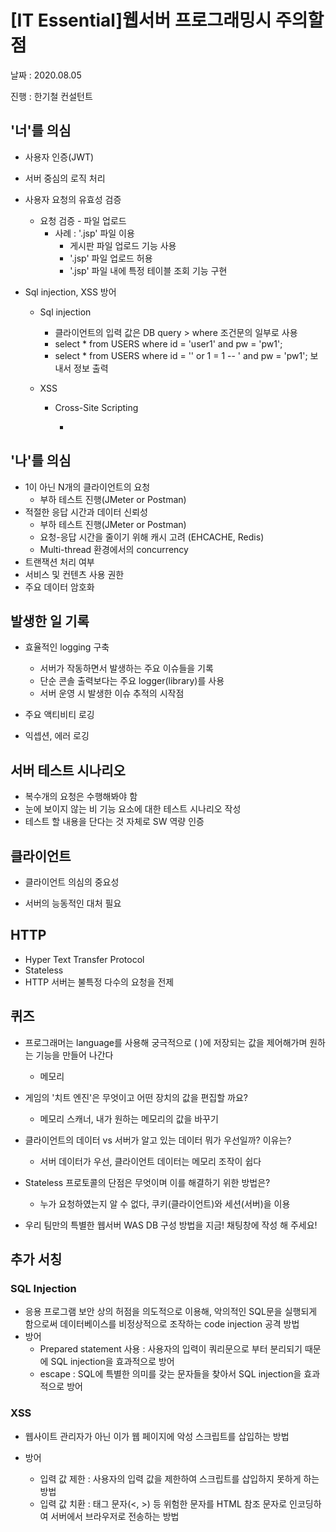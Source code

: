 # [IT Essential]웹서버 프로그래밍시 주의할 점

날짜 : 2020.08.05

진행 :  한기철 컨설턴트



## '너'를 의심

- 사용자 인증(JWT)

- 서버 중심의 로직 처리

- 사용자 요청의 유효성 검증

  - 요청 검증 - 파일 업로드
    - 사례 : '.jsp' 파일 이용
      - 게시판 파일 업로드 기능 사용
      - '.jsp' 파일 업로드 허용
      - '.jsp' 파일 내에 특정 테이블 조회 기능 구현

- Sql injection, XSS 방어

  - Sql injection

    - 클라이언트의 입력 값은 DB query > where 조건문의 일부로 사용
    - select * from USERS where id = 'user1' and pw = 'pw1';
    - select * from USERS where id = '' or 1 = 1 -- ' and pw = 'pw1'; 보내서 정보 출력

  - XSS

    - Cross-Site Scripting

      - <script> 악의적인 해커의 url로 사용자 주요 정보 전송 </script>





##  '나'를 의심

- 1이 아닌 N개의 클라이언트의 요청
  - 부하 테스트 진행(JMeter or Postman)
- 적절한 응답 시간과 데이터 신뢰성
  - 부하 테스트 진행(JMeter or Postman)
  - 요청-응답 시간을 줄이기 위해 캐시 고려 (EHCACHE, Redis)
  - Multi-thread 환경에서의 concurrency
- 트랜잭션 처리 여부
- 서비스 및 컨텐츠 사용 권한
- 주요 데이터 암호화





## 발생한 일 기록

- 효율적인 logging 구축
  - 서버가 작동하면서 발생하는 주요 이슈들을 기록
  - 단순 콘솔 출력보다는 주요 logger(library)를 사용
  - 서버 운영 시 발생한 이슈 추적의 시작점

- 주요 액티비티 로깅
- 익셉션, 에러 로깅





## 서버 테스트 시나리오

- 복수개의 요청은 수행해봐야 함
- 눈에 보이지 않는 비 기능 요소에 대한 테스트 시나리오 작성
- 테스트 할 내용을 단다는 것 자체로 SW 역량 인증



## 클라이언트

- 클라이언트 의심의 중요성

- 서버의 능동적인 대처 필요



## HTTP

- Hyper Text Transfer Protocol
- Stateless
- HTTP 서버는 불특정 다수의 요청을 전제





## 퀴즈

- 프로그래머는 language를 사용해 궁극적으로 (      )에 저장되는 값을 제어해가며 원하는 기능을 만들어 나간다
  - 메모리
- 게임의 '치트 엔진'은 무엇이고 어떤 장치의 값을 편집할 까요?
  - 메모리 스캐너, 내가 원하는 메모리의 값을 바꾸기
- 클라이언트의 데이터 vs 서버가 알고 있는 데이터 뭐가 우선일까? 이유는?
  - 서버 데이터가 우선, 클라이언트 데이터는 메모리 조작이 쉽다
- Stateless 프로토콜의 단점은 무엇이며 이를 해결하기 위한 방법은?
  - 누가 요청하였는지 알 수 없다, 쿠키(클라이언트)와 세션(서버)을 이용

- 우리 팀만의 특별한 웹서버 WAS DB 구성 방법을 지금! 채팅창에 작성 해 주세요!



## 추가 서칭

### SQL Injection

- 응용 프로그램 보안 상의 허점을 의도적으로 이용해, 악의적인 SQL문을 실행되게 함으로써 데이터베이스를 비정상적으로 조작하는 code injection 공격 방법
- 방어
  - Prepared statement 사용 : 사용자의 입력이 쿼리문으로 부터 분리되기 때문에 SQL injection을 효과적으로 방어
  - escape : SQL에 특별한 의미를 갖는 문자들을 찾아서 SQL injection을 효과적으로 방어



### XSS

- 웹사이트 관리자가 아닌 이가 웹 페이지에 악성 스크립트를 삽입하는 방법

- 방어
  - 입력 값 제한 : 사용자의 입력 값을 제한하여 스크립트를 삽입하지 못하게 하는 방법
  - 입력 값 치환 : 태그 문자(<, >) 등 위험한 문자를 HTML 참조 문자로 인코딩하여 서버에서 브라우저로 전송하는 방법